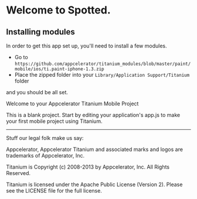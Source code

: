 <h1>Welcome to Spotted.</h1>

<h2>Installing modules</h2>
In order to get this app set up, you'll need to install a few modules.

* Go to `https://github.com/appcelerator/titanium_modules/blob/master/paint/mobile/ios/ti.paint-iphone-1.3.zip`
* Place the zipped folder into your `Library/Application Support/Titanium` folder

and you should be all set. 


Welcome to your Appcelerator Titanium Mobile Project

This is a blank project.  Start by editing your application's app.js to 
make your first mobile project using Titanium.



----------------------------------
Stuff our legal folk make us say:

Appcelerator, Appcelerator Titanium and associated marks and logos are 
trademarks of Appcelerator, Inc. 

Titanium is Copyright (c) 2008-2013 by Appcelerator, Inc. All Rights Reserved.

Titanium is licensed under the Apache Public License (Version 2). Please
see the LICENSE file for the full license.

